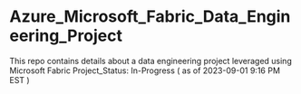 # Azure_Microsoft_Fabric_Data_Engineering_Project
This repo contains details about a data engineering project leveraged using Microsoft Fabric
Project_Status: In-Progress ( as of 2023-09-01 9:16 PM EST )
